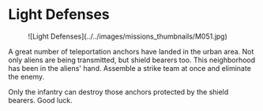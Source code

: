 # Light Defenses

<figure markdown>
  ![Light Defenses](../../images/missions_thumbnails/M051.jpg)
</figure>

A great number of teleportation anchors have landed in the urban area. Not only aliens are being transmitted, but shield bearers too. This neighborhood has been in the aliens' hand.
Assemble a strike team at once and eliminate the enemy.

Only the infantry can destroy those anchors protected by the shield bearers. Good luck.
